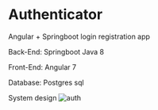 # Authenticator

Angular + Springboot login registration app

Back-End: Springboot Java 8

Front-End: Angular 7

Database: Postgres sql




System design
![auth](https://user-images.githubusercontent.com/26589002/165969481-11fafa83-ccbb-48ca-a16a-8dfa5c931be1.png)
